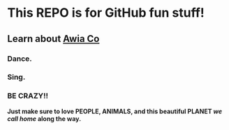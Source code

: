# This REPO is for GitHub fun stuff!

## Learn about [Awia Co](https://awia.co)

### Dance.

### Sing.

### BE CRAZY!! 




**Just make sure to love PEOPLE, ANIMALS, and this beautiful PLANET _we call home_ along the way.**
